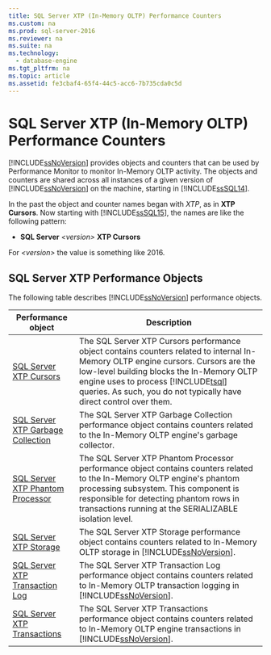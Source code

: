 ```yaml
---
title: SQL Server XTP (In-Memory OLTP) Performance Counters
ms.custom: na
ms.prod: sql-server-2016
ms.reviewer: na
ms.suite: na
ms.technology: 
  - database-engine
ms.tgt_pltfrm: na
ms.topic: article
ms.assetid: fe3cbaf4-65f4-44c5-acc6-7b735cda0c5d
---
```

# SQL Server XTP (In-Memory OLTP) Performance Counters
  [!INCLUDE[ssNoVersion](../../Token/Other/ssNoVersion_md.md)] provides objects and counters that can be used by Performance Monitor to monitor In\-Memory OLTP activity. The objects and counters are shared across all instances of a given version of [!INCLUDE[ssNoVersion](../../Token/Other/ssNoVersion_md.md)] on the machine, starting in [!INCLUDE[ssSQL14](../../Token/Other/ssSQL14_md.md)].  
  
 In the past the object and counter names began with *XTP*, as in **XTP Cursors**. Now starting with [!INCLUDE[ssSQL15](../../Token/Other/ssSQL15_md.md)], the names are like the following pattern:  
  
-   **SQL Server** *\<version\>* **XTP Cursors**  
  
 For *\<version\>* the value is something like 2016.  
  
##  <a name="SQLServerPOs"></a> SQL Server XTP Performance Objects  
 The following table describes [!INCLUDE[ssNoVersion](../../Token/Other/ssNoVersion_md.md)] performance objects.  
  
|Performance object|Description|  
|------------------------|-----------------|  
|[SQL Server XTP Cursors](../../Topics/TopicNameNotContainA/SQL-Server-XTP-Cursors.md)|The SQL Server XTP Cursors performance object contains counters related to internal In\-Memory OLTP engine cursors. Cursors are the low\-level building blocks the In\-Memory OLTP engine uses to process [!INCLUDE[tsql](../../Token/Other/tsql_md.md)] queries. As such, you do not typically have direct control over them.|  
|[SQL Server XTP Garbage Collection](../../Topics/TopicNameNotContainA/SQL-Server-XTP-Garbage-Collection.md)|The SQL Server XTP Garbage Collection performance object contains counters related to the In\-Memory OLTP engine's garbage collector.|  
|[SQL Server XTP Phantom Processor](../../Topics/TopicNameNotContainA/SQL-Server-XTP-Phantom-Processor.md)|The SQL Server XTP Phantom Processor performance object contains counters related to the In\-Memory OLTP engine's phantom processing subsystem. This component is responsible for detecting phantom rows in transactions running at the SERIALIZABLE isolation level.|  
|[SQL Server XTP Storage](../../Topics/TopicNameNotContainA/SQL-Server-XTP-Storage.md)|The SQL Server XTP Storage performance object contains counters related to In\-Memory OLTP storage in [!INCLUDE[ssNoVersion](../../Token/Other/ssNoVersion_md.md)].|  
|[SQL Server XTP Transaction Log](../../Topics/TopicNameNotContainA/SQL-Server-XTP-Transaction-Log.md)|The SQL Server XTP Transaction Log performance object contains counters related to In\-Memory OLTP transaction logging in [!INCLUDE[ssNoVersion](../../Token/Other/ssNoVersion_md.md)].|  
|[SQL Server XTP Transactions](../../Topics/TopicNameNotContainA/SQL-Server-XTP-Transactions.md)|The SQL Server XTP Transactions performance object contains counters related to In\-Memory OLTP engine transactions in [!INCLUDE[ssNoVersion](../../Token/Other/ssNoVersion_md.md)].|  
  
  